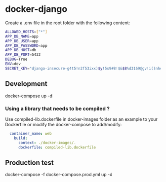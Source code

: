 # docker-django

Create a .env file in the root folder with the following content:

```bash
ALLOWED_HOSTS=["*"]
APP_DB_NAME=app
APP_DB_USER=app
APP_DB_PASSWORD=app
APP_DB_HOST=db
APP_DB_PORT=5432
DEBUG=True
ENV=dev
SECRET_KEY="django-insecure-g4t5!n2f53ixx)$y!5s9#8!$&$8%d3169@gv!i()nhcr9yk*l0"
```

## Development
docker-compose up -d

### Using a library that needs to be compiled ? 

Use compiled-lib.dockerfile in docker-images folder as an example to your Dockerfile or modify the docker-compose to add/modify:
```yaml
  container_name: web
    build:
      context: ./docker-images/.
      dockerfile: compiled-lib.dockerfile
```

## Production test
docker-compose -f docker-compose.prod.yml up -d
